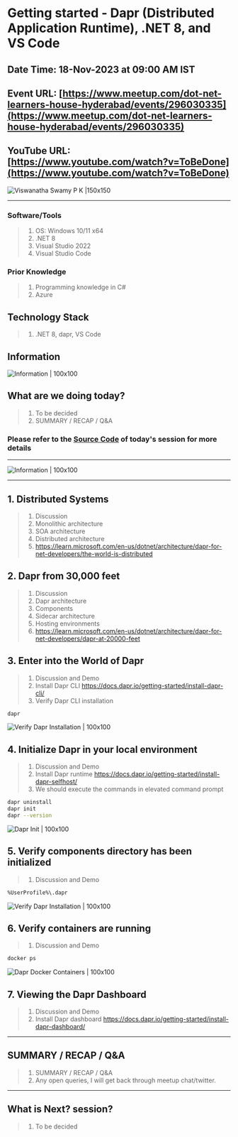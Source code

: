 # Getting started - Dapr (Distributed Application Runtime), .NET 8, and VS Code

## Date Time: 18-Nov-2023 at 09:00 AM IST

## Event URL: [https://www.meetup.com/dot-net-learners-house-hyderabad/events/296030335](https://www.meetup.com/dot-net-learners-house-hyderabad/events/296030335)

## YouTube URL: [https://www.youtube.com/watch?v=ToBeDone](https://www.youtube.com/watch?v=ToBeDone)

![Viswanatha Swamy P K |150x150](./Documentation/Images/ViswanathaSwamyPK.PNG)

---

### Software/Tools

> 1. OS: Windows 10/11 x64
> 1. .NET 8
> 1. Visual Studio 2022
> 1. Visual Studio Code

### Prior Knowledge

> 1. Programming knowledge in C#
> 1. Azure

## Technology Stack

> 1. .NET 8, dapr, VS Code

## Information

![Information | 100x100](./Documentation/Images/Information.PNG)

## What are we doing today?

> 1. To be decided
> 1. SUMMARY / RECAP / Q&A

### Please refer to the [**Source Code**](https://github.com/ViswanathaSwamy-PK-TechSkillz-Academy/learn-azure-openai) of today's session for more details

---

![Information | 100x100](./Documentation/Images/SeatBelt.PNG)

---

## 1. Distributed Systems

> 1. Discussion
> 1. Monolithic architecture
> 1. SOA architecture
> 1. Distributed architecture
> 1. <https://learn.microsoft.com/en-us/dotnet/architecture/dapr-for-net-developers/the-world-is-distributed>

## 2. Dapr from 30,000 feet

> 1. Discussion
> 1. Dapr architecture
> 1. Components
> 1. Sidecar architecture
> 1. Hosting environments
> 1. <https://learn.microsoft.com/en-us/dotnet/architecture/dapr-for-net-developers/dapr-at-20000-feet>

## 3. Enter into the World of Dapr

> 1. Discussion and Demo
> 1. Install Dapr CLI <https://docs.dapr.io/getting-started/install-dapr-cli/>
> 1. Verify Dapr CLI installation

```bash
dapr
```

![Verify Dapr Installation | 100x100](./Documentation/Images/Dapr_Installation.PNG)

## 4. Initialize Dapr in your local environment

> 1. Discussion and Demo
> 1. Install Dapr runtime <https://docs.dapr.io/getting-started/install-dapr-selfhost/>
> 1. We should execute the commands in elevated command prompt

```bash
dapr uninstall
dapr init
dapr --version
```

![Dapr Init | 100x100](./Documentation/Images/Dapr_Initialization.PNG)

## 5. Verify components directory has been initialized

> 1. Discussion and Demo

```bash
%UserProfile%\.dapr
```

![Verify Dapr Installation | 100x100](./Documentation/Images/Dapr_Installation_1.PNG)

## 6. Verify containers are running

> 1. Discussion and Demo

```bash
docker ps
```

![Dapr Docker Containers | 100x100](./Documentation/Images/Dapr_Docker_Containers.PNG)

## 7. Viewing the Dapr Dashboard

> 1. Discussion and Demo
> 1. Install Dapr dashboard <https://docs.dapr.io/getting-started/install-dapr-dashboard/>

---

## SUMMARY / RECAP / Q&A

> 1. SUMMARY / RECAP / Q&A
> 2. Any open queries, I will get back through meetup chat/twitter.

---

## What is Next? session?

> 1. To be decided
